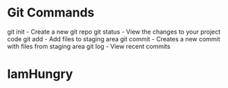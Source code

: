 # Git Commands

git init - Create a new git repo
git status - View the changes to your project code
git add - Add files to staging area
git commit - Creates a new commit with files from staging area
git log - View recent commits
# IamHungry

